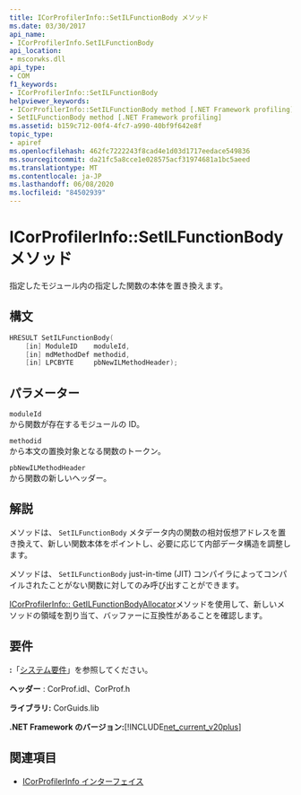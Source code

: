 ```yaml
---
title: ICorProfilerInfo::SetILFunctionBody メソッド
ms.date: 03/30/2017
api_name:
- ICorProfilerInfo.SetILFunctionBody
api_location:
- mscorwks.dll
api_type:
- COM
f1_keywords:
- ICorProfilerInfo::SetILFunctionBody
helpviewer_keywords:
- ICorProfilerInfo::SetILFunctionBody method [.NET Framework profiling]
- SetILFunctionBody method [.NET Framework profiling]
ms.assetid: b159c712-00f4-4fc7-a990-40bf9f642e8f
topic_type:
- apiref
ms.openlocfilehash: 462fc7222243f8cad4e1d03d1717eedace549836
ms.sourcegitcommit: da21fc5a8cce1e028575acf31974681a1bc5aeed
ms.translationtype: MT
ms.contentlocale: ja-JP
ms.lasthandoff: 06/08/2020
ms.locfileid: "84502939"
---
```

# <a name="icorprofilerinfosetilfunctionbody-method"></a>ICorProfilerInfo::SetILFunctionBody メソッド
指定したモジュール内の指定した関数の本体を置き換えます。  
  
## <a name="syntax"></a>構文  
  
```cpp  
HRESULT SetILFunctionBody(  
    [in] ModuleID    moduleId,  
    [in] mdMethodDef methodid,  
    [in] LPCBYTE     pbNewILMethodHeader);  
```  
  
## <a name="parameters"></a>パラメーター  
 `moduleId`  
 から関数が存在するモジュールの ID。  
  
 `methodid`  
 から本文の置換対象となる関数のトークン。  
  
 `pbNewILMethodHeader`  
 から関数の新しいヘッダー。  
  
## <a name="remarks"></a>解説  
 メソッドは、 `SetILFunctionBody` メタデータ内の関数の相対仮想アドレスを置き換えて、新しい関数本体をポイントし、必要に応じて内部データ構造を調整します。  
  
 メソッドは、 `SetILFunctionBody` just-in-time (JIT) コンパイラによってコンパイルされたことがない関数に対してのみ呼び出すことができます。  
  
 [ICorProfilerInfo:: GetILFunctionBodyAllocator](icorprofilerinfo-getilfunctionbodyallocator-method.md)メソッドを使用して、新しいメソッドの領域を割り当て、バッファーに互換性があることを確認します。  
  
## <a name="requirements"></a>要件  
 **:**「[システム要件](../../get-started/system-requirements.md)」を参照してください。  
  
 **ヘッダー** : CorProf.idl、CorProf.h  
  
 **ライブラリ:** CorGuids.lib  
  
 **.NET Framework のバージョン:**[!INCLUDE[net_current_v20plus](../../../../includes/net-current-v20plus-md.md)]  
  
## <a name="see-also"></a>関連項目

- [ICorProfilerInfo インターフェイス](icorprofilerinfo-interface.md)

